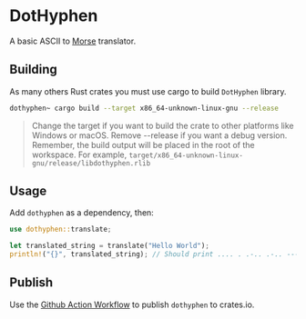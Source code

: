 # DotHyphen

A basic ASCII to [Morse](https://en.wikipedia.org/wiki/Morse_code) translator.

## Building

As many others Rust crates you must use cargo to build `DotHyphen` library.

```bash
dothyphen~ cargo build --target x86_64-unknown-linux-gnu --release
```

> Change the target if you want to build the crate to other platforms like Windows or macOS.
> Remove --release if you want a debug version.
> Remember, the build output will be placed in the root of the workspace. For example, `target/x86_64-unknown-linux-gnu/release/libdothyphen.rlib`

## Usage

Add `dothyphen` as a dependency, then:

```rust
use dothyphen::translate;

let translated_string = translate("Hello World");
println!("{}", translated_string); // Should print .... . .-.. .-.. --- / .-- --- .-. .-.. -..
```

## Publish

Use the [Github Action Workflow](../.github/workflows/cd.yml) to publish `dothyphen` to crates.io.
